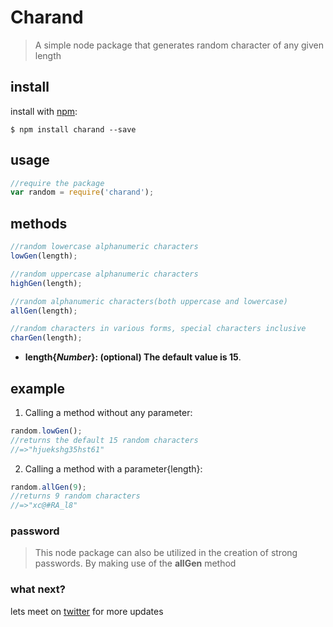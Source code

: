 
# Charand
> A simple node package that generates random character of any given length

## install

install with [npm](https://npmjs.com/ "Node package Manager"):

` $ npm install charand --save `


## usage

``` javascript
//require the package
var random = require('charand');
```


## methods

``` javascript
//random lowercase alphanumeric characters
lowGen(length);

//random uppercase alphanumeric characters
highGen(length);

//random alphanumeric characters(both uppercase and lowercase)
allGen(length);

//random characters in various forms, special characters inclusive
charGen(length);
```
+ **length{_Number_}: (optional) The default value is 15**.

## example

1. Calling a method without any parameter:
``` javascript 
random.lowGen();
//returns the default 15 random characters
//=>"hjuekshg35hst61" 
```
2. Calling a method with a parameter{length}:
``` javascript
random.allGen(9);
//returns 9 random characters
//=>"xc@#RA_l8"
```

### password
> This node package can also be utilized in the creation of strong passwords. By making use of the **allGen** method

### what next?
lets meet on [twitter](https://twitter.com/alphakoder) for more updates
